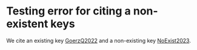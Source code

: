 # Testing error for citing a non-existent keys

We cite an existing key [GoerzQ2022](@cite) and a non-existing key [NoExist2023](@cite).
